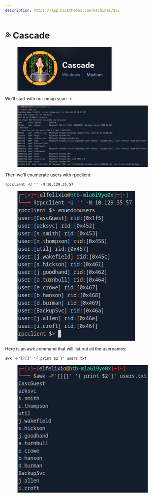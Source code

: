 ```yaml
---
description: https://app.hackthebox.com/machines/235
---
```


# 💦 Cascade

<figure><img src="../../.gitbook/assets/image (1170).png" alt=""><figcaption></figcaption></figure>

&#x20;We'll start with our nmap scan ->

<figure><img src="../../.gitbook/assets/image (1171).png" alt=""><figcaption></figcaption></figure>

Then we'll enumerate users with rpcclient:

```
rpcclient -U '' -N 10.129.35.57
```

<figure><img src="../../.gitbook/assets/image (1172).png" alt=""><figcaption></figcaption></figure>

Here is an awk command that will list out all the usernames:

```
awk -F'[][]' '{ print $2 }' users.txt
```

<figure><img src="../../.gitbook/assets/image (1173).png" alt=""><figcaption></figcaption></figure>
